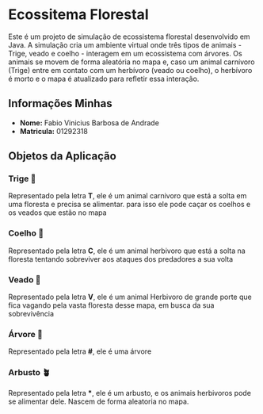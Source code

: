 # Ecossitema Florestal

Este é um projeto de simulação de ecossistema florestal desenvolvido em Java. A simulação cria um ambiente virtual onde três tipos de animais - Trige, veado e coelho - interagem em um ecossistema com árvores. Os animais se movem de forma aleatória no mapa e, caso um animal carnívoro (Trige) entre em contato com um herbívoro (veado ou coelho), o herbívoro é morto e o mapa é atualizado para refletir essa interação.

## Informações Minhas

- **Nome:** Fabio Vinicius Barbosa de Andrade
- **Matricula:** 01292318

## Objetos da Aplicação

### Trige 🐅

Representado pela letra **T**, ele é um animal carnivoro que está a solta em uma floresta e precisa se alimentar. para isso ele pode caçar os coelhos e os veados que estão no mapa

### Coelho 🐇

Representado pela letra **C**, ele é um animal herbivoro que está a solta na floresta tentando sobreviver aos ataques dos predadores a sua volta

### Veado 🦌

Representado pela letra **V**, ele é um animal Herbivoro de grande porte que fica vagando pela vasta floresta desse mapa, em busca da sua sobrevivência

### Árvore 🌳

Representado pela letra **#**, ele é uma árvore

### Arbusto 🪴

Representado pela letra **\***, ele é um arbusto, e os animais herbivoros pode se alimentar dele. Nascem de forma aleatoria no mapa.
